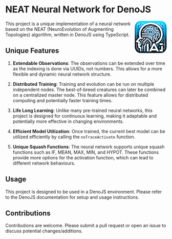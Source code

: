 # NEAT Neural Network for DenoJS

<p align="left">
  <img width="100" height="100" src="www/logo.png" align="right">
This project is a unique implementation of a neural network based on the NEAT (NeuroEvolution of Augmenting Topologies) algorithm, written in DenoJS using TypeScript. 
</p>

## Unique Features

1. **Extendable Observations**: The observations can be extended over time as the indexing is done via UUIDs, not numbers. This allows for a more flexible and dynamic neural network structure.

2. **Distributed Training**: Training and evolution can be run on multiple independent nodes. The best-of-breed creatures can later be combined on a centralized master node. This feature allows for distributed computing and potentially faster training times.

3. **Life Long Learning**: Unlike many pre-trained neural networks, this project is designed for continuous learning, making it adaptable and potentially more effective in changing environments.

4. **Efficient Model Utilization**: Once trained, the current best model can be utilized efficiently by calling the `noTraceActivate` function.

5. **Unique Squash Functions**: The neural network supports unique squash functions such as IF, MEAN, MAX, MIN, and HYPOT. These functions provide more options for the activation function, which can lead to different network behaviours.

## Usage

This project is designed to be used in a DenoJS environment. Please refer to the DenoJS documentation for setup and usage instructions.

## Contributions

Contributions are welcome. Please submit a pull request or open an issue to discuss potential changes/additions.
